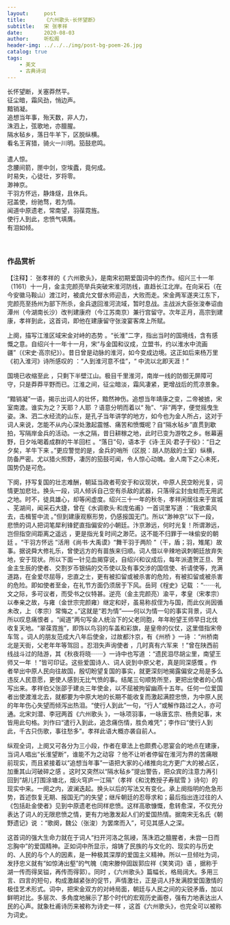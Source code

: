 ```yaml
---
layout:     post
title:      《六州歌头·长怀望断》
subtitle:   宋 张孝祥
date:       2020-08-03
author:     听松阁
header-img: ../../../img/post-bg-poem-26.jpg
catalog: true
tags:
    - 美文
    - 古典诗词
---
```



长怀望断，关塞莽然平。<br>
征尘暗，霜风劲，悄边声。<br>
黯销凝。<br>
追想当年事，殆天数，非人力，<br>
洙泗上，弦歌地，亦膻腥。<br>
隔水毡乡，落日牛羊下，区脱纵横。<br>
看名王宵猎，骑火一川明。笳鼓悲鸣。<br>
<br>
遣人惊。<br>
念腰间箭，匣中剑，空埃蠹，竟何成。<br>
时易失，心徒壮，岁将零。<br>
渺神京。<br>
干羽方怀远，静烽燧，且休兵。<br>
冠盖使，纷驰骛，若为情。<br>
闻道中原遗老，常南望，羽葆霓旌。<br>
使行人到此，忠愤气填膺。<br>
有泪如倾。<br>
<br><br>

### 作品赏析
【注释】：
张孝祥的《 六州歌头》，是南宋初期爱国词中的杰作。绍兴三十一年（1161）十一月，金主完颜亮举兵突破宋淮河防线，直趋长江北岸。在向采石（在今安徽马鞍山）渡江时，被虞允文督水师迎击，大败而走。宋金两军遂夹江东下，完颜亮至扬州为部下所杀，金兵退回淮河流域，暂时息战。主战派大臣张浚奉诏由潭州（今湖南长沙）改判建康府（今江苏南京）兼行宫留守。次年正月，高宗到建康，孝祥到此，这首词，即他在建康留守张浚宴客席上所赋。

上阕，描写江淮区域宋金对峙的态势 。“长淮”二字，指出当时的国境线，含有感慨之意。自绍兴十一年十一月，宋“与金国和议成，立盟书，约以淮水中流画疆”（《宋史·高宗纪》）。昔日曾是动脉的淮河，如今变成边境。这正如后来杨万里《初入淮河》诗所感叹的 ：“人到淮河意不佳”，“ 中流以北即天涯！”

国境已收缩至此 ，只剩下半壁江山。极目千里淮河，南岸一线的防御无屏障可守，只是莽莽平野而已。江淮之间，征尘暗淡，霜风凄紧，更增战后的荒凉景象。

“黯销凝”一语，揭示出词人的壮怀，黯然神伤。追想当年靖康之变，二帝被掳，宋室南渡。谁实为之？天耶？人耶 ？语意分明而着以“ 殆”、“非”两字，便觉摇曳生姿。洙、泗二水经流的山东，是孔子当年讲学的地方，如今也为金人所占，这对于词人来说，怎能不从内心深处激起震憾、痛苦和愤慨呢？自“隔水毡乡”直贯到歇拍，写隔岸金兵的活动。一水之隔，昔日耕稼之地，此时已变为游牧之乡。帐幕遍野，日夕吆喝着成群的牛羊回栏 。“落日”句，语本于《诗·王风·君子于役》：“日之夕矣，羊牛下来 。”更应警觉的是，金兵的哨所（区脱：胡人防敌的土室）纵横，防备严密。尤以猎火照野，凄厉的笳鼓可闻，令人惊心动魄。金人南下之心未死，国势仍是可危。

下阕，抒写复国的壮志难酬，朝延当政者苟安于和议现状，中原人民空盼光复，词情更加悲壮。换头一段，词人倾诉自己空有杀敌的武器，只落得尘封虫蛀而无用武之地。时不，徒具雄心，却等闲虚度。绍兴三十一年的秋冬，孝祥闲居往来于宣城 、芜湖间，闻采石大捷，曾在《水调歌头·和庞佑甫》一首词里写道 ：“我欲乘风去，击楫誓中流 。”但到建康观察形势，仍感报国无门。所以“渺神京”以下一段，悲愤的词人把词笔犀利锋鋩直指偏安的小朝廷。汴京渺远，何时光复！所谓渺远，岂但指空间距离之遥远 ，更是指光复时间之渺茫。这不能不归罪于一味偷安的朝廷 。“干羽方怀远 ”活用《尚书·大禹谟》“舞干羽于两阶 ”（干，盾；羽，雉尾）故事。据说舜大修礼乐，曾使远方的有苗族来归顺。词人借以辛辣地讽刺朝廷放弃失地，安于现状。所以下面一针见血揭穿说，自绍兴和议成后，每年派遣贺正旦、贺金主生辰的使者、交割岁币银绢的交币使以及有事交涉的国信使、祈请使等，充满道路，在金爱尽屈辱，忠直之士，更有被扣留或被杀害的危险，有被扣留或被杀害的危险。即如使者至金，在礼节方面仍须居于下风。岳珂《桯史》记载 ：“⋯⋯礼文之际，多可议者，而受书之仪特甚。逆亮（金主完颜亮）渝平，孝皇（宋孝宗）以奉亲之故，与雍（金世宗完颜雍）继定和好，虽易称叔侄为与国，而此仪尚因循未改，上（孝宗）常悔之 。”这就是“若为情”——何以为情一句的事实背景，词人所以叹息痛恨者 。“闻道”两句写金人统治下的父老同胞，年年盼望王师早日北伐收复天地。“翠葆霓旌”，即饰以鸟羽的车盖和彩旗，是皇帝的仪仗，这里借指宋帝车驾 。词人的朋友范成大八年后使金，过故都汴京，有《州桥 》一诗 ：“州桥南北是天街，父老年年等驾回 。忍泪失声询使者 ，几时真有六军来 ！”曾在陕西前线战斗过的陆游，其《秋夜将晓⋯⋯》一诗中也写道 ：“遗民泪尽胡尘里，南望王师又一年 ！”皆可印证。这些爱国诗人、词人说到中原父老，真是同深感慨 。作者举出中原人民向往故国，殷切盼望复国的事实，就更深刻地揭露偏安之局是多么违反人民意愿，更使人感到无比气愤的事。结尾三句顺势所至，更把出使者的心情写出来。孝祥伯父张邵于建炎三年使金，以不屈被拘留幽燕十五年。任何一位爱国者出使渡淮北去，就都要为中原大地的长期不能收复而激起满腔忠愤，为中原人民的年年伤心失望而倾泻出热泪。“使行人到此”一句，“行人”或解作路过之人，亦可通。北宋刘潜、李冠两首《六州歌头 》，一咏项羽事，一咏唐玄宗、杨贵妃事，末皆用此句格。刘作曰“遣行入到此，追念痛伤情，胜负难凭”；李作曰“使行人到此，千古只伤歌，事往愁多”。孝祥此语大概亦袭自前人。

纵观全词，上阕又可各分为三小段，作者在章法上也颇费心思宴会的地点在建康，当词人唱出“长淮望断”，谁能不为之动容 ？他不让听者停留在淮河为界的苦痛眼前现实，而且紧接着以“追想当年事”一语把大家的心绪推向北方更广大的被占区，加重其山河破碎之感 。这时又突然以“隔水毡乡”提出警告，把众宾的注意力再引回到“胡儿打围涂塘北，烟火穹庐一江隔”（孝祥《和沈教授子寿赋雪 》诗句）的现实中来。一阕之内，波澜迭起。换头以后的写法又有变化。承上阕指明的危急形势，首述恢复无期、报国无门的失望；继斥朝廷的忍辱求和；最后指出连过往的人《包括赴金使者》见到中原遗老也同样悲愤。这样高歌慷慨，愈转愈深，不仅充分表达了词人的无限悲愤之情，更有力地激发起人们的爱国热情。据南宋无名氏《朝野遗记》说 ：“歌阕，魏公（张浚）为罢席而入”，可见其感人之深。

这首词的强大生命力就在于词人“扫开河洛之氛祲，荡洙泗之膻腥者，未尝一日而忘胸中”的爱国精神。正如词中所显示，熔铸了民族的与文化的、现实的与历史的、人民的与个人的因素，是一种极其深厚的爱国主义精神。所以一旦倾吐为词，发抒忠义就有“如惊涛出壑”的气魄（南宋滕仲固跋郭应祥《笑笑词》语 ，据称于湖一传而得吴镒，再传而得郭）。同时 ，《六州歌头》篇幅长，格局阔大。多用三言、四言的短句，构成激越紧张的促节，声情激壮，正是词人抒发满腔爱国激情的极佳艺术形式。词中，把宋金双方的对峙局面，朝廷与人民之间的尖锐矛盾，加以鲜明对比。多层次、多角度地展示了那个时代的宏观历史画卷，强有力地表达出人民的心声。就象杜甫诗历来被称为诗史一样 ，这首《六州歌头》，也完全可以被称为词史。


